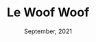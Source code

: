 ---
layout: page
title: Le Woof Woof
subtitle: September, 2021
description: Piece made as a tribute to my dog's favourite treat. I had a fun time playing with messy charcoal!
img: assets/img/art/le_woof_woof.png
importance: 2
---